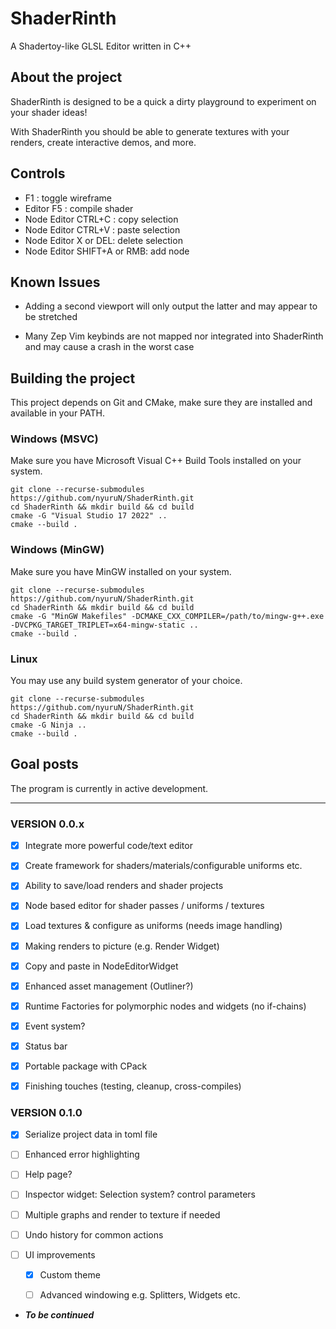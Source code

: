 # ShaderRinth

A Shadertoy-like GLSL Editor written in C++

## About the project

ShaderRinth is designed to be a quick a dirty
playground to experiment on your shader ideas!

With ShaderRinth you should be able to generate
textures with your renders, create interactive
demos, and more.

## Controls

* F1 : toggle wireframe
* Editor F5 : compile shader
* Node Editor CTRL+C : copy selection
* Node Editor CTRL+V : paste selection
* Node Editor X or DEL: delete selection
* Node Editor SHIFT+A or RMB: add node

## Known Issues

* Adding a second viewport will only output the latter
and may appear to be stretched

* Many Zep Vim keybinds are not mapped nor integrated
into ShaderRinth and may cause a crash in the worst case

## Building the project

This project depends on Git and CMake,
make sure they are installed and available in your PATH.

### Windows (MSVC)

Make sure you have Microsoft Visual C++ Build Tools installed on your system.

```console
git clone --recurse-submodules https://github.com/nyuruN/ShaderRinth.git
cd ShaderRinth && mkdir build && cd build
cmake -G "Visual Studio 17 2022" ..
cmake --build .
```

### Windows (MinGW)

Make sure you have MinGW installed on your system.

```console
git clone --recurse-submodules https://github.com/nyuruN/ShaderRinth.git
cd ShaderRinth && mkdir build && cd build
cmake -G "MinGW Makefiles" -DCMAKE_CXX_COMPILER=/path/to/mingw-g++.exe -DVCPKG_TARGET_TRIPLET=x64-mingw-static ..
cmake --build .
```

### Linux

You may use any build system generator of your choice.

```console
git clone --recurse-submodules https://github.com/nyuruN/ShaderRinth.git
cd ShaderRinth && mkdir build && cd build
cmake -G Ninja ..
cmake --build .
```

## Goal posts

The program is currently in active development.

---

### VERSION 0.0.x

* [x] Integrate more powerful code/text editor

* [x] Create framework for shaders/materials/configurable uniforms etc.

* [x] Ability to save/load renders and shader projects

* [x] Node based editor for shader passes / uniforms / textures

* [x] Load textures & configure as uniforms (needs image handling)

* [x] Making renders to picture (e.g. Render Widget)

* [x] Copy and paste in NodeEditorWidget

* [x] Enhanced asset management (Outliner?)

* [x] Runtime Factories for polymorphic nodes and widgets (no if-chains)

* [x] Event system?

* [x] Status bar

* [x] Portable package with CPack

* [x] Finishing touches (testing, cleanup, cross-compiles)

### VERSION 0.1.0

* [x] Serialize project data in toml file

* [ ] Enhanced error highlighting

* [ ] Help page?

* [ ] Inspector widget: Selection system? control parameters

* [ ] Multiple graphs and render to texture if needed

* [ ] Undo history for common actions

* [ ] UI improvements

  * [x] Custom theme

  * [ ] Advanced windowing e.g. Splitters, Widgets etc. 

* ***To be continued***


